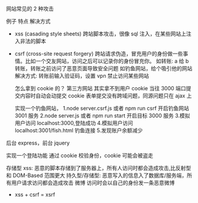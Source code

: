 网站常见的 2 种攻击

例子 特点 解决方式

- xss (casading style sheets) 跨站脚本攻击，很像 sql 注入，在某些网站上注入非法的脚本
- csrf (cross-site request forgery) 跨站请求伪造，冒充用户的身份做一些事情。比如一个交友网站，访问之后可以记录你的身份冒充你。
  如转账: a 给 b 转账，转账之前访问了恶意页面导致安全问题
  如钓鱼网站，给个吸引他的网站
  解决方式: 转账前输入验证码，设置 vpn 禁止访问某些网站

  怎么拿到 cookie 的？
  第三方网站 其实拿不到用户 cookie 当往 3000 端口提交内容时自动会动提交 cookie
  表单提交没有跨域问题，同源问题只在 ajax 上

  实现一个钓鱼网站，
  1.node server.csrf.js 或者 npm run csrf 开启钓鱼网站 3001 服务
  2.node server.js 或者 npm run start 开启目标 3000 服务 3.模拟用户访问 localhost:3000,登陆成功 4.模拟用户访问 localhost:3001/fish.html 钓鱼连接 5.发现账户余额减少

后台 express，前台 jquery

实现一个登陆功能
通过 cookie 校验身份，cookie 可能会被盗走

存储型 xss:
恶意的脚本存储到了服务器上，所有人访问时都会造成攻击,比反射型和 DOM-Based 范围更大
持久型/存储型: 恶意写入的信息入了数据库/服务端，所有用户请求访问都会造成攻击
微博 访问时会以自己的身份发一条恶意微博

- xss + csrf = xsrf
